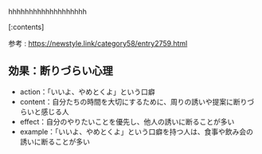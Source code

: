 

hhhhhhhhhhhhhhhhhhh
    
[:contents]

参考 : https://newstyle.link/category58/entry2759.html

## 効果：断りづらい心理
- action：「いいよ、やめとくよ」という口癖
- content：自分たちの時間を大切にするために、周りの誘いや提案に断りづらいと感じる人
- effect：自分のやりたいことを優先し、他人の誘いに断ることが多い
- example：「いいよ、やめとくよ」という口癖を持つ人は、食事や飲み会の誘いに断ることが多い

    